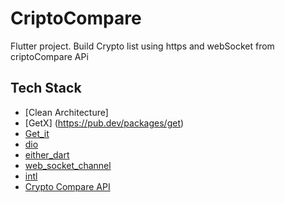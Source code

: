 # CriptoCompare

Flutter project. Build Crypto list using https and webSocket from criptoCompare APi

## Tech Stack


- [Clean Architecture]
- [GetX] (https://pub.dev/packages/get)
- [Get_it](https://pub.dev/packages/get_it)
- [dio](https://pub.dev/packages/dio)
- [either_dart](https://pub.dev/packages/either_dart)
- [web_socket_channel](https://pub.dev/packages/web_socket_channel)
- [intl](https://pub.dev/packages/intl)
- [Crypto Compare API](https://min-api.cryptocompare.com/documentation/websockets)
